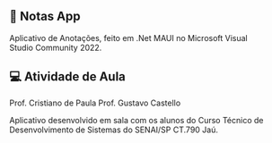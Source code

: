 ## 📲 Notas App

Aplicativo de Anotações, feito em .Net MAUI no Microsoft Visual Studio Community 2022.

## 💻 Atividade de Aula

Prof. Cristiano de Paula
Prof. Gustavo Castello

Aplicativo desenvolvido em sala com os alunos do Curso Técnico de Desenvolvimento de Sistemas do SENAI/SP CT.790 Jaú.
